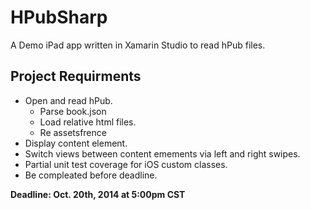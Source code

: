 HPubSharp
=========

A Demo iPad app written in Xamarin Studio to read hPub files. 


Project Requirments
-------------------

- Open and read hPub.
  - Parse book.json
  - Load relative html files.
  - Re assetsfrence 
- Display content element.
- Switch views between content emements via left and right swipes.
- Partial unit test coverage for iOS custom classes.
- Be compleated before deadline.

**Deadline: Oct. 20th, 2014 at 5:00pm CST**
